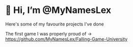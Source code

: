 # 👋 Hi, I’m @MyNamesLex

Here's some of my favourite projects I've done

The first game I was properly proud of -> https://github.com/MyNamesLex/Falling-Game-University
